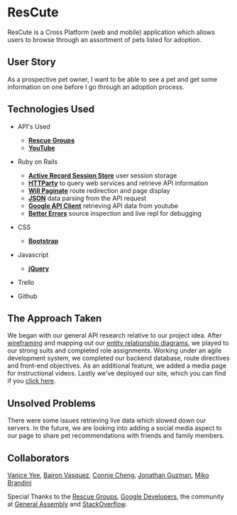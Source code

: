 ResCute
======
ResCute is a Cross Platform (web and mobile) application which allows users to browse through an assortment of pets listed for adoption. 

User Story
------
As a prospective pet owner, I want to be able to see a pet and get some information on one before I go through an adoption process.

Technologies Used
------
* API's Used
	* **[Rescue Groups](https://rescuegroups.org/services/adoptable-pet-data-api/)**
	* **[YouTube](https://developers.google.com/youtube/v3/)**

* Ruby on Rails
	* **[Active Record Session Store](https://github.com/rails/activerecord-session_store)** user session storage
	* **[HTTParty](https://github.com/jnunemaker/httparty)** to query web services and retrieve API information
	* **[Will Paginate](https://github.com/mislav/will_paginate)** route redirection and page display
	* **[JSON](https://github.com/flori/json)** data parsing from the API request
	* **[Google API Client](https://github.com/google/google-api-ruby-client)** retrieving API data from youtube
	* **[Better Errors](https://github.com/charliesome/better_errors)** source inspection and live repl for debugging

* CSS
	* **[Bootstrap](http://getbootstrap.com/)**

* Javascript
	* **[jQuery](https://jquery.com/)**
* Trello
* Github

The Approach Taken
------
We began with our general API research relative to our project idea. After [wireframing](https://imgur.com/a/UEqA0) and mapping out our [entity relationship diagrams](https://imgur.com/a/QTyLS), we played to our strong suits and completed role assignments. Working under an agile development system, we completed our backend database, route directives and front-end objectives. As an additional feature, we added a media page for instructional videos. Lastly we've deployed our site, which you can find if you [click here]().

Unsolved Problems
------
There were some issues retrieving live data which slowed down our servers. In the future, we are looking into adding a social media aspect to our page to share pet recommendations with friends and family members.

Collaborators
------
[Vanice Yee](https://github.com/theaulait), [Bairon Vasquez](https://github.com/Bairon29), [Connie Cheng](https://github.com/Ccheng26/), [Jonathan Guzman](https://github.com/jonguzman5), [Miko Brandini](https://github.com/mikobrandini)

Special Thanks to the [Rescue Groups](https://rescuegroups.org/), [Google Developers](https://developers.google.com/), the community at [General Assembly](https://generalassemb.ly) and [StackOverflow](http://stackoverflow.com/).



